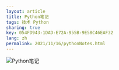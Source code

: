 ```yaml
---
layout: article
title: Python笔记
tags: 技术 Python
sharing: true
key: 054FD943-1DAD-E72A-955B-9E58C46EAF32
lang: zh
permalink: 2021/11/16/pythonNotes.html
---
```

![Python笔记](https://www.lijiabo.top/assets/images/Python.svg)